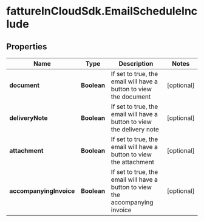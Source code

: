 # fattureInCloudSdk.EmailScheduleInclude

## Properties

Name | Type | Description | Notes
------------ | ------------- | ------------- | -------------
**document** | **Boolean** | If set to true, the email will have a button to view the document | [optional] 
**deliveryNote** | **Boolean** | If set to true, the email will have a button to view the delivery note | [optional] 
**attachment** | **Boolean** | If set to true, the email will have a button to view the attachment | [optional] 
**accompanyingInvoice** | **Boolean** | If set to true, the email will have a button to view the accompanying invoice | [optional] 


